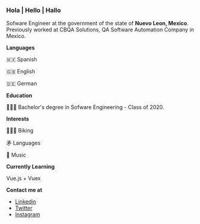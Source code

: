 ### Hola | Hello | Hallo 

Sofware Engineer at the government of the state of **Nuevo Leon, Mexico**. Previously worked at CBQA Solutions, QA Software Automation Company in Mexico.



**Languages**

🇲🇽 Spanish

🇬🇧 English

🇩🇪 German</br>

**Education**

👨🏻‍🎓 Bachelor's degree in Sofware Engineering - Class of 2020.

**Interests**

🚵🏻‍♂️ Biking 

⽭ Languages

🎵 Music</br>

**Currently Learning**

Vue.js + Vuex</br>

**Contact me at**

- [Linkedin](https://www.linkedin.com/in/mframon/) <br/>
- [Twitter](https://twitter.com/MFRamon_) <br/>
- [Instagram](https://www.instagram.com/mframon_/) <br/>